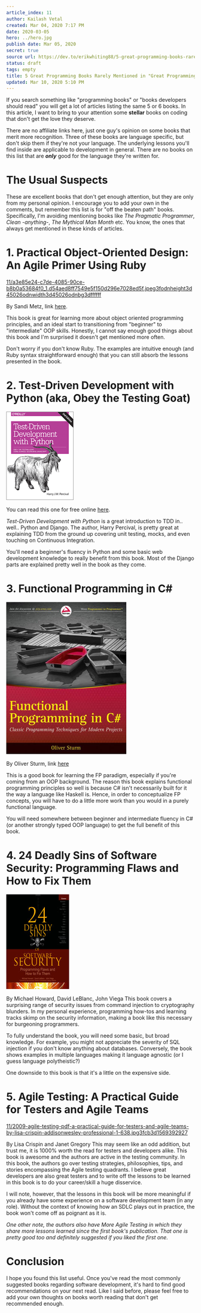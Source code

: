 ```yaml
---
article_index: 11
author: Kailash Vetal
created: Mar 04, 2020 7:17 PM
date: 2020-03-05
hero: ../hero.jpg
publish date: Mar 05, 2020
secret: true
source url: https://dev.to/erikwhiting88/5-great-programming-books-rarely-mentioned-in-great-programming-books-articles-4l5j
status: draft
tags: empty
title: 5 Great Programming Books Rarely Mentioned in "Great Programming Books"
updated: Mar 10, 2020 5:10 PM
---
```

If you search something like "programming books" or "books developers should read" you will get a lot of articles listing the same 5 or 6 books. In this article, I want to bring to your attention some **stellar** books on coding that don't get the love they deserve.

There are no affiliate links here, just one guy's opinion on some books that merit more recognition. Three of these books are language specific, but don't skip them if they're not your language. The underlying lessons you'll find inside are applicable to development in general. There are no books on this list that are ***only*** good for the language they're written for.

# The Usual Suspects

These are excellent books that don't get enough attention, but they are only from my personal opinion. I encourage you to add your own in the comments, but remember this list is for "off the beaten path" books. Specifically, I'm avoiding mentioning books like *The Pragmatic Programmer*, *Clean -anything-*, *The Mythical Man Month* etc. You know, the ones that always get mentioned in these kinds of articles.

# 1. Practical Object-Oriented Design: An Agile Primer Using Ruby

[11/a3e85e24-c7de-4085-90ce-b8b0a53684f0_1.d54aed8ff7549e5f150d296e7028ed5f.jpeg3fodnheight3d45026odnwidth3d45026odnbg3dffffff](11/a3e85e24-c7de-4085-90ce-b8b0a53684f0_1.d54aed8ff7549e5f150d296e7028ed5f.jpeg3fodnheight3d45026odnwidth3d45026odnbg3dffffff)

By Sandi Metz, link [here](http://www.informit.com/store/practical-object-oriented-design-an-agile-primer-using-9780134456478?ranMID=24808).

This book is great for learning more about object oriented programming principles, and an ideal start to transitioning from "beginner" to "intermediate" OOP skills. Honestly, I cannot say enough good things about this book and I'm surprised it doesn't get mentioned more often.

Don't worry if you don't know Ruby. The examples are intuitive enough (and Ruby syntax straightforward enough) that you can still absorb the lessons presented in the book.

# 2. Test-Driven Development with Python (aka, Obey the Testing Goat)

![11/cat.gif](11/cat.gif)

You can read this one for free online [here](http://www.obeythetestinggoat.com/pages/book.html#toc).

*Test-Driven Development with Python* is a great introduction to TDD in.. well.. Python and Django. The author, Harry Percival, is pretty great at explaining TDD from the ground up covering unit testing, mocks, and even touching on Continuous Integration.

You'll need a beginner's fluency in Python and some basic web development knowledge to really benefit from this book. Most of the Django parts are explained pretty well in the book as they come.

# 3. Functional Programming in C#

![11/9780470971109_p0_v2_s550x406.jpg](11/9780470971109_p0_v2_s550x406.jpg)

By Oliver Sturm, link [here](https://www.barnesandnoble.com/w/functional-programming-in-c-oliver-sturm/1100294565?ean=9780470971109&st=PLA&sid=BNB_ADL+EBooks+Good+Desktop+Low&sourceId=PLAGoNA&dpid=tdtve346c&2sid=Google_c&gclid=Cj0KCQiAoIPvBRDgARIsAHsCw0_tJ-uEZx554zV2uj63wPbroN-sUn48cpEwtLVGJVtglXn1MRXaLXoaAjFgEALw_wcB)

This is a good book for learning the FP paradigm, especially if you're coming from an OOP background. The reason this book explains functional programming principles so well is because C# isn't necessarily built for it the way a language like Haskell is. Hence, in order to conceptualize FP concepts, you will have to do a little more work than you would in a purely functional language.

You will need somewhere between beginner and intermediate fluency in C# (or another strongly typed OOP language) to get the full benefit of this book.

# 4. 24 Deadly Sins of Software Security: Programming Flaws and How to Fix Them

![11/000471384-hq-168-80.jpg](11/000471384-hq-168-80.jpg)

By Michael Howard, David LeBlanc, John Viega This book covers a surprising range of security issues from command injection to cryptography blunders. In my personal experience, programming how-tos and learning tracks skimp on the security information, making a book like this necessary for burgeoning programmers.

To fully understand the book, you will need some basic, but broad knowledge. For example, you might not appreciate the severity of SQL injection if you don't know anything about databases. Conversely, the book shows examples in multiple languages making it language agnostic (or I guess language polytheistic?)

One downside to this book is that it's a little on the expensive side.

# 5. Agile Testing: A Practical Guide for Testers and Agile Teams

[11/2009-agile-testing-pdf-a-practical-guide-for-testers-and-agile-teams-by-lisa-crispin-addisonwesley-professional-1-638.jpg3fcb3d1569392927](11/2009-agile-testing-pdf-a-practical-guide-for-testers-and-agile-teams-by-lisa-crispin-addisonwesley-professional-1-638.jpg3fcb3d1569392927)

By Lisa Crispin and Janet Gregory This may seem like an odd addition, but trust me, it is 1000% worth the read for testers and developers alike. This book is awesome and the authors are active in the testing community. In this book, the authors go over testing strategies, philosophies, tips, and stories encompassing the Agile testing quadrants. I believe great developers are also great testers and to write off the lessons to be learned in this book is to do your career/skill a huge disservice.

I will note, however, that the lessons in this book will be more meaningful if you already have some experience on a software development team (in any role). Without the context of knowing how an SDLC plays out in practice, the book won't come off as poignant as it is.

*One other note, the authors also have More Agile Testing in which they share more lessons learned since the first book's publication. That one is pretty good too and definitely suggested if you liked the first one.*

# Conclusion

I hope you found this list useful. Once you've read the most commonly suggested books regarding software development, it's hard to find good recommendations on your next read. Like I said before, please feel free to add your own thoughts on books worth reading that don't get recommended enough.

